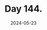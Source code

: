 ---
title: Day 144.
description: Wuthering Waves Jail Day 1- nevermind, it's trip Day 1
date: 2024-05-23
tags: 
  - May 2024
---